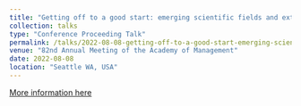 ```yaml
---
title: "Getting off to a good start: emerging scientific fields and external financing"
collection: talks
type: "Conference Proceeding Talk"
permalink: /talks/2022-08-08-getting-off-to-a-good-start-emerging-scientific-fields-external-financing
venue: "82nd Annual Meeting of the Academy of Management"
date: 2022-08-08
location: "Seattle WA, USA"
---
```


[More information here](https://journals.aom.org/doi/10.5465/AMBPP.2022.10710abstract)


